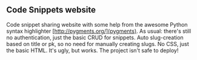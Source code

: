 ## Code Snippets website

Code snippet sharing website with some help from the awesome Python syntax highlighter [http://pygments.org/](pygments).
As usual: there's still no authentication, just the basic CRUD for snippets. Auto slug-creation based on title or pk, so no need for manually creating slugs.
No CSS, just the basic HTML. It's ugly, but works.
The project isn't safe to deploy!
